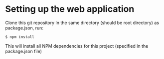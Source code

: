 # Setting up the web application

Clone this git repository
In the same directory (should be root directory) as package.json, run:

```
$ npm install
```

This will install all NPM dependencies for this project (specified in the package.json file)